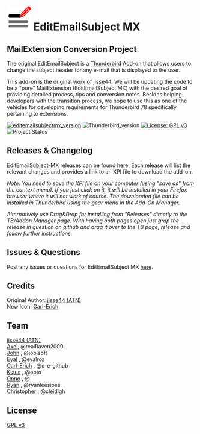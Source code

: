 # ![EESMX icon]  EditEmailSubject MX
## MailExtension Conversion Project

The original EditEmailSubject is a [Thunderbird](https://www.thunderbird.net/) Add-on that allows users to change the subject header for any e-mail that is displayed to the user.

This add-on is the original work of jisse44. We will be updating
the code to be a "pure" MailExtension (EditEmailSubject MX) with the desired goal of providing detailed process, tips and conversion notes.  Besides helping developers with the transition process, we hope to use this as one of the vehicles for developing requirements for Thunderbird 78 specifically pertaining to extensions.

[![editemailsubjectmx_version](https://img.shields.io/badge/version-v3.0.0b2-darkorange.png?label=EditEmailSubject%20MX)](https://github.com/cleidigh/EditEmailSubject-MX/releases)
![Thunderbird_version](https://img.shields.io/badge/version-v68-blue.png?label=Thunderbird)
[![License: GPL v3](https://img.shields.io/badge/License-MPL,%20GPL%20v3-red.png)](LICENSE)
![Project Status](https://img.shields.io/badge/Project%20Status-Startup-brightgreen.png)

## Releases & Changelog
EditEmailSubject-MX releases can be found [here](https://github.com/cleidigh/EditEmailSubject-MX/releases). Each release will list the relevant changes and provides a link to an XPI file to download the add-on. 

_Note: You need to save the XPI file on your computer (using "save as" from the context menu). If you just click on it, it will be installed in your Firefox browser where it will not work of course. The downloaded file can be installed in Thunderbird using the gear menu in the Add-On Manager._

_Alternatively use Drag&Drop for installing from "Releases" directly to the TB/Addon Manager page. With having both pages open just grap the release in question on github and drag it over to the TB page, release and follow further instructions._

## Issues & Questions
Post any issues or questions for EditEmailSubject MX [here](https://github.com/cleidigh/EditEmailSubject-MX/issues).

## Credits
Original Author: [jisse44 (ATN)]  
New Icon: [Carl-Erich]  

## Team
[jisse44 (ATN)]  
[Axel], @realRaven2000  
[John] , @jobisoft  
[Eyal] , @eyalroz  
[Carl-Erich] , @c-e-github  
[Klaus] , @opto   
[Onno] , @  
[Ryan] , @ryanleesipes  
[Christopher] , @cleidigh   

## License
[GPL v3](LICENSE)


[Axel]: https://github.com/realRaven2000
[John]: https://github.com/jobisoft
[Eyal]: https://github.com/eyalroz
[Klaus]: https://github.com/opto
[Onno]: https://github.com/
[Ryan]: https://github.com/ryanleesipes
[Christopher]: https://github.com/cleidigh
[Guenter]: https://github.com/neandr
[Carl-Erich]: https://github.com/c-e-github
[Christopher]: https://github.com/cleidigh


[EESMX icon]: images/editemailsubjectmx-icon-64px.png 
[jisse44 (ATN)]: https://addons.thunderbird.net/user/jisse44/
